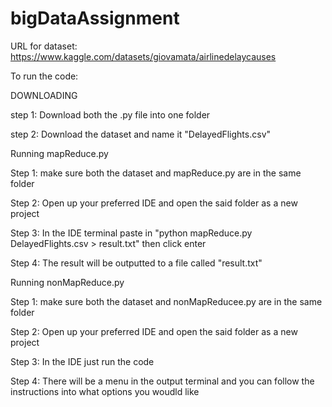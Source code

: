 # bigDataAssignment
URL for dataset: https://www.kaggle.com/datasets/giovamata/airlinedelaycauses

To run the code:

DOWNLOADING

step 1: Download both the .py file into one folder

step 2: Download the dataset and name it "DelayedFlights.csv"

Running mapReduce.py

Step 1: make sure both the dataset and mapReduce.py are in the same folder

Step 2: Open up your preferred IDE and open the said folder as a new project

Step 3: In the IDE terminal paste in "python mapReduce.py DelayedFlights.csv > result.txt" then click enter

Step 4: The result will be outputted to a file called "result.txt"

Running nonMapReduce.py

Step 1: make sure both the dataset and nonMapReducee.py are in the same folder

Step 2: Open up your preferred IDE and open the said folder as a new project

Step 3: In the IDE just run the code

Step 4: There will be a menu in the output terminal and you can follow the instructions into what options you woudld like
